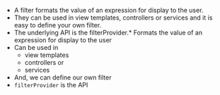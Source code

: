 *	A filter formats the value of an expression for display to the user. 
*	They can be used in view templates, controllers or services and it is easy to define your own filter.
*	The underlying API is the filterProvider.* Formats the value of an expression for display to the user
* Can be used in 
  - view templates
  - controllers or 
  - services 
* And, we can define our own filter
* `filterProvider` is the API





